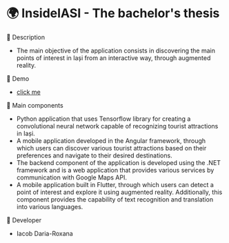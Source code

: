 # 🌍 InsideIASI - The bachelor's thesis

📝 Description
- The main objective of the application consists in discovering the main points of interest in Iași from an interactive way, through augmented reality. 

🎥 Demo
- [click me](https://www.youtube.com/watch?v=ipidy5DBueo)

📝 Main components
- Python application that uses Tensorflow library for creating a convolutional neural network capable of recognizing tourist attractions in Iași.
- A mobile application developed in the Angular framework, through which users can discover various tourist attractions based on their preferences and navigate to their desired destinations.
- The backend component of the application is developed using the .NET framework and is a web application that provides various services by communication with Google Maps API.
- A mobile application built in Flutter, through which users can detect a point of interest and explore it using augmented reality. Additionally, this component provides the capability of text recognition and translation into various languages.

🚀 Developer
- Iacob Daria-Roxana

